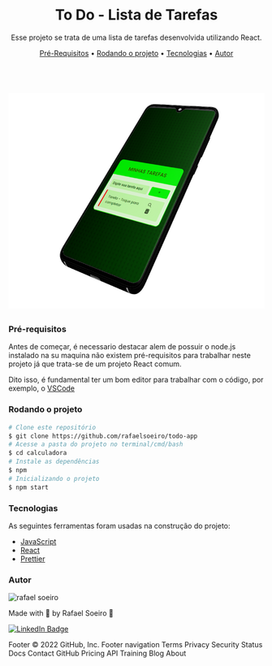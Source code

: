 <h1 align="center"> To Do -  Lista de Tarefas </h1>

<p align="center">Esse projeto se trata de uma lista de tarefas desenvolvida utilizando React.</p>

<p align="center">
 <a href="#pré-requisitos">Pré-Requisitos</a> •
 <a href="#rodando-o-projeto">Rodando o projeto</a> •
 <a href="#tecnologias">Tecnologias</a> •
 <a href="#autor">Autor</a>
</p>

<br>

<h1 align="center">
  <img alt="todo" title="todo" src="src\github\preview.png" height="425" />
</h1>

### Pré-requisitos

Antes de começar, é necessario destacar alem de possuir o node.js instalado na su maquina não existem pré-requisitos para trabalhar neste projeto já que trata-se de um projeto React comum.

Dito isso, é fundamental ter um bom editor para trabalhar com o código, por exemplo, o [VSCode](https://code.visualstudio.com/)

### Rodando o projeto

```bash
# Clone este repositório
$ git clone https://github.com/rafaelsoeiro/todo-app
# Acesse a pasta do projeto no terminal/cmd/bash
$ cd calculadora
# Instale as dependências
$ npm
# Inicializando o projeto
$ npm start
```

### Tecnologias

As seguintes ferramentas foram usadas na construção do projeto:

-   [JavaScript](https://developer.mozilla.org/pt-BR/docs/Web/JavaScript)
-   [React](https://pt-br.reactjs.org/)
-   [Prettier](https://prettier.io/)

### Autor

<img alt="rafael soeiro" title="rafael soeiro" src="https://avatars.githubusercontent.com/u/103294767?v=4" height="100" width="100" />

Made with 💜 by Rafael Soeiro 👋

[![LinkedIn Badge](https://img.shields.io/badge/-Rafael_Soeiro-blue?style=flat-square&logo=Linkedin&logoColor=white&link=https://www.linkedin.com/in/rafael-soeiro/)](https://www.linkedin.com/in/rafael-soeiro/)

Footer
© 2022 GitHub, Inc.
Footer navigation
Terms
Privacy
Security
Status
Docs
Contact GitHub
Pricing
API
Training
Blog
About
